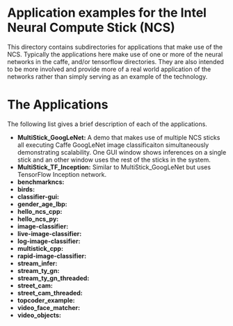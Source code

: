 # Application examples for the Intel Neural Compute Stick (NCS)

This directory contains subdirectories for applications that make use of the NCS.  Typically the applications here make use of one or more of the neural networks in the caffe, and/or tensorflow directories.  They are also intended to be more involved and provide more of a real world application of the networks rather than simply serving as an example of the technology.

# The Applications
The following list gives a brief description of each of the applications.

- **MultiStick_GoogLeNet:** A demo that makes use of multiple NCS sticks all executing Caffe GoogLeNet image classificaiton simultaneously demonstrating scalability. One GUI window shows inferences on a single stick and an other window uses the rest of the sticks in the system. 
- **MultiStick_TF_Inception:** Similar to MultiStick_GoogLeNet but uses TensorFlow Inception network.
- **benchmarkncs:**
- **birds:**
- **classifier-gui:**
- **gender_age_lbp:**
- **hello_ncs_cpp:**
- **hello_ncs_py:**
- **image-classifier:**
- **live-image-classifier:**
- **log-image-classifier:**
- **multistick_cpp:**
- **rapid-image-classifier:**
- **stream_infer:**
- **stream_ty_gn:**
- **stream_ty_gn_threaded:**
- **street_cam:**
- **street_cam_threaded:**
- **topcoder_example:**
- **video_face_matcher:**
- **video_objects:**

